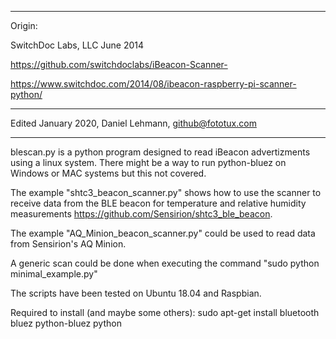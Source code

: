 ________________________________________
Origin:

SwitchDoc Labs, LLC
June 2014

https://github.com/switchdoclabs/iBeacon-Scanner-

https://www.switchdoc.com/2014/08/ibeacon-raspberry-pi-scanner-python/
________________________________________

Edited January 2020, Daniel Lehmann, github@fototux.com
________________________________________

blescan.py is a python program designed to read iBeacon advertizments using a linux system. There might be a way to run python-bluez on Windows or MAC systems but this not covered.

The example "shtc3_beacon_scanner.py" shows how to use the scanner to receive data from the BLE beacon for temperature and relative humidity measurements https://github.com/Sensirion/shtc3_ble_beacon.

The example "AQ_Minion_beacon_scanner.py" could be used to read data from Sensirion's AQ Minion.

A generic scan could be done when executing the command "sudo python minimal_example.py"

The scripts have been tested on Ubuntu 18.04 and Raspbian. 

Required to install (and maybe some others):
sudo apt-get install bluetooth bluez python-bluez python






